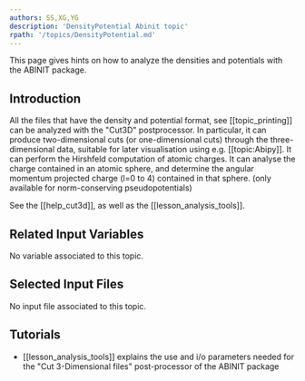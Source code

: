 ```yaml
---
authors: SS,XG,YG
description: 'DensityPotential Abinit topic'
rpath: '/topics/DensityPotential.md'
---
```

<!--
This file is automatically generated by mksite.py. All changes will be lost.
Change the input yaml files or the python code
-->

This page gives hints on how to analyze the densities and potentials with the ABINIT package.

## Introduction

All the files that have the density and potential format, see
[[topic_printing]] can be analyzed with the "Cut3D" postprocessor. In
particular, it can produce two-dimensional cuts (or one-dimensional cuts)
through the three-dimensional data, suitable for later visualisation using
e.g. [[topic:Abipy]]. It can perform the Hirshfeld computation of atomic
charges. It can analyse the charge contained in an atomic sphere, and
determine the angular momentum projected charge (l=0 to 4) contained in that
sphere. (only available for norm-conserving pseudopotentials)

See the [[help_cut3d]], as well as the [[lesson_analysis_tools]].



## Related Input Variables

No variable associated to this topic.

## Selected Input Files

No input file associated to this topic.

## Tutorials

* [[lesson_analysis_tools]] explains the use and i/o parameters needed for the "Cut 3-Dimensional files" post-processor of the ABINIT package

